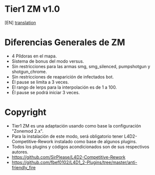 # Tier1 ZM v1.0

[EN] [translation](https://translate.google.com/translate?sl=es&tl=en&u=https://github.com/lechuga16/T1_ZM)

# Diferencias Generales de ZM
- 4 Píldoras en el mapa.
- Sistema de bonus del modo versus.
- Sin restricciones para las armas smg, smg_silenced, pumpshotgun y shotgun_chrome.
- Sin restricciones de reaparición de infectados bot.
- Él pause se limita a 3 veces.
- El rango de lerps para la interpolación es de 1 a 100.
- Él pause se podrá iniciar 3 veces.

# Copyright
- Tier1 ZM es una adaptación usando como base la configuración "Zonemod 2.x". 
- Para la instalación de este modo, será obligatorio tener L4D2-Competitive-Rework instalado como base de algunos plugins.
- Todos los plugins y códigos acondicionados son de sus respectivos autores.
- https://github.com/SirPlease/L4D2-Competitive-Rework
- https://github.com/fbef0102/L4D1_2-Plugins/tree/master/anti-friendly_fire
